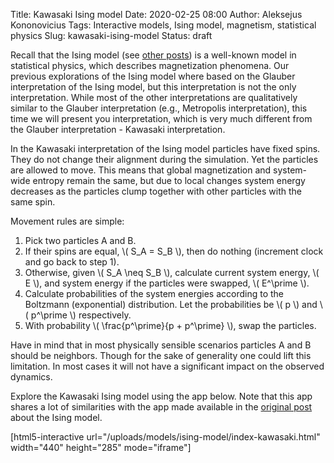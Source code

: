 Title: Kawasaki Ising model
Date: 2020-02-25 08:00
Author: Aleksejus Kononovicius
Tags: Interactive models, Ising model, magnetism, statistical physics
Slug: kawasaki-ising-model
Status: draft

Recall that the Ising model (see [other posts](/tag/ising-model/)) is a
well-known model in statistical physics, which describes magnetization
phenomena. Our previous explorations of the Ising model where based on the Glauber
interpretation of the Ising model, but this interpretation is not the only
interpretation. While most of the other interpretations are qualitatively
similar to the Glauber interpretation (e.g., Metropolis interpretation), this
time we will present you interpretation, which is very much different from the
Glauber interpretation - Kawasaki interpretation.
<!--more-->

In the Kawasaki interpretation of the Ising model particles have fixed spins.
They do not change their alignment during the simulation. Yet the particles are
allowed to move. This means that global magnetization and system-wide entropy
remain the same, but due to local changes system energy decreases as the
particles clump together with other particles with the same spin.

Movement rules are simple:

1. Pick two particles A and B.
2. If their spins are equal, \\\( S\_A = S\_B \\\), then do nothing (increment
clock and go back to step 1).
3. Otherwise, given \\\( S\_A \neq S\_B \\\), calculate current system energy,
\\\( E \\\), and system energy if the particles were swapped,
\\\( E^\prime \\\).
4. Calculate probabilities of the system energies according to the Boltzmann
(exponential) distribution. Let the probabilities be \\\( p \\\) and
\\\( p^\prime \\\) respectively.
5. With probability \\\( \frac{p^\prime}{p + p^\prime} \\\), swap the
particles.

Have in mind that in most physically sensible scenarios particles A and B
should be neighbors. Though for the sake of generality one could lift this
limitation. In most cases it will not have a significant impact on the observed
dynamics.

Explore the Kawasaki Ising model using the app below. Note that this app shares
a lot of similarities with the app made available in the
[original post]({filename}/articles/2010/ising-model.md) about the Ising model.

[html5-interactive url="/uploads/models/ising-model/index-kawasaki.html"
width="440" height="285" mode="iframe"]

